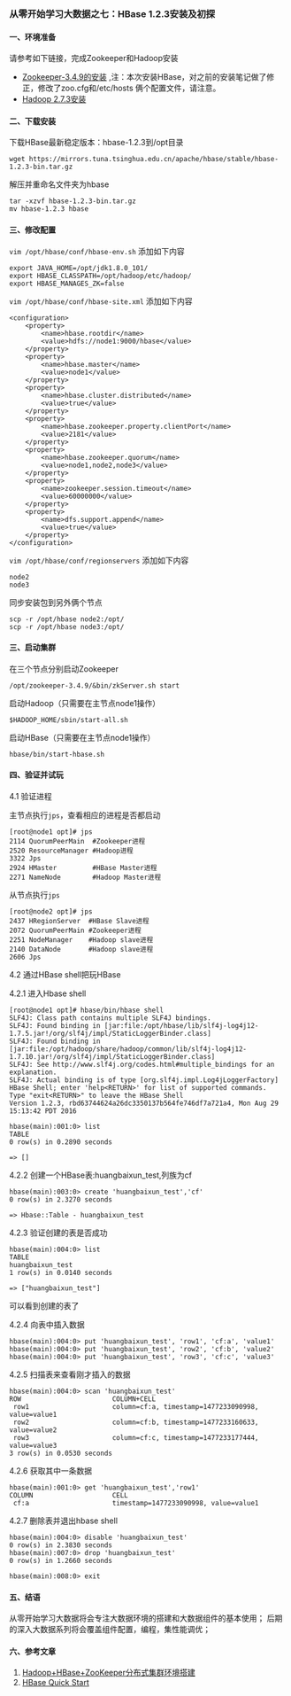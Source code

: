 ### 从零开始学习大数据之七：HBase 1.2.3安装及初探

#### 一、环境准备

请参考如下链接，完成Zookeeper和Hadoop安装

- [Zookeeper-3.4.9的安装](http://note.youdao.com/noteshare?id=59fdada492c836913e48874f16d34bce) ,注：本次安装HBase，对之前的安装笔记做了修正，修改了zoo.cfg和/etc/hosts 俩个配置文件，请注意。
- [Hadoop 2.7.3安装](http://note.youdao.com/noteshare?id=e10087e26ea8651007b05eb7d25e5817)

#### 二、下载安装

下载HBase最新稳定版本：hbase-1.2.3到/opt目录
```shell
wget https://mirrors.tuna.tsinghua.edu.cn/apache/hbase/stable/hbase-1.2.3-bin.tar.gz
```

解压并重命名文件夹为hbase

```shell
tar -xzvf hbase-1.2.3-bin.tar.gz
mv hbase-1.2.3 hbase
```
#### 三、修改配置

`vim /opt/hbase/conf/hbase-env.sh`
添加如下内容
```shell
export JAVA_HOME=/opt/jdk1.8.0_101/
export HBASE_CLASSPATH=/opt/hadoop/etc/hadoop/
export HBASE_MANAGES_ZK=false
```


`vim /opt/hbase/conf/hbase-site.xml`
添加如下内容
```shell
<configuration>
    <property>
        <name>hbase.rootdir</name>
        <value>hdfs://node1:9000/hbase</value>
    </property>
    <property>
        <name>hbase.master</name>
        <value>node1</value>
    </property>
    <property>
        <name>hbase.cluster.distributed</name>
        <value>true</value>
    </property>
    <property>
        <name>hbase.zookeeper.property.clientPort</name>
        <value>2181</value>
    </property>
    <property>
        <name>hbase.zookeeper.quorum</name>
        <value>node1,node2,node3</value>
    </property>
    <property>
        <name>zookeeper.session.timeout</name>
        <value>60000000</value>
    </property>
    <property>
        <name>dfs.support.append</name>
        <value>true</value>
    </property>
</configuration>
```
`vim /opt/hbase/conf/regionservers`
添加如下内容
```shell
node2
node3
```

同步安装包到另外俩个节点
```shell
scp -r /opt/hbase node2:/opt/
scp -r /opt/hbase node3:/opt/
```

#### 三、启动集群

在三个节点分别启动Zookeeper

```shell
/opt/zookeeper-3.4.9/&bin/zkServer.sh start
```

启动Hadoop（只需要在主节点node1操作）

```shell
$HADOOP_HOME/sbin/start-all.sh
```

启动HBase（只需要在主节点node1操作）

```shell
hbase/bin/start-hbase.sh
```

#### 四、验证并试玩

4.1 验证进程

主节点执行`jps`，查看相应的进程是否都启动

```shell
[root@node1 opt]# jps
2114 QuorumPeerMain  #Zookeeper进程
2520 ResourceManager #Hadoop进程
3322 Jps
2924 HMaster         #HBase Master进程
2271 NameNode        #Hadoop Master进程
```
从节点执行`jps`
```shell
[root@node2 opt]# jps
2437 HRegionServer  #HBase Slave进程
2072 QuorumPeerMain #Zookeeper进程
2251 NodeManager    #Hadoop slave进程
2140 DataNode       #Hadoop slave进程
2606 Jps
```
4.2 通过HBase shell把玩HBase

4.2.1 进入Hbase shell
```shell
[root@node1 opt]# hbase/bin/hbase shell
SLF4J: Class path contains multiple SLF4J bindings.
SLF4J: Found binding in [jar:file:/opt/hbase/lib/slf4j-log4j12-1.7.5.jar!/org/slf4j/impl/StaticLoggerBinder.class]
SLF4J: Found binding in [jar:file:/opt/hadoop/share/hadoop/common/lib/slf4j-log4j12-1.7.10.jar!/org/slf4j/impl/StaticLoggerBinder.class]
SLF4J: See http://www.slf4j.org/codes.html#multiple_bindings for an explanation.
SLF4J: Actual binding is of type [org.slf4j.impl.Log4jLoggerFactory]
HBase Shell; enter 'help<RETURN>' for list of supported commands.
Type "exit<RETURN>" to leave the HBase Shell
Version 1.2.3, rbd63744624a26dc3350137b564fe746df7a721a4, Mon Aug 29 15:13:42 PDT 2016

hbase(main):001:0> list
TABLE                                                                                                                                                                        
0 row(s) in 0.2890 seconds

=> []
```

4.2.2 创建一个HBase表:huangbaixun_test,列族为cf
```shell
hbase(main):003:0> create 'huangbaixun_test','cf'
0 row(s) in 2.3270 seconds

=> Hbase::Table - huangbaixun_test
```
4.2.3 验证创建的表是否成功

```shell
hbase(main):004:0> list
TABLE                                                                                           
huangbaixun_test                                                                                
1 row(s) in 0.0140 seconds

=> ["huangbaixun_test"]
```

可以看到创建的表了

4.2.4  向表中插入数据

```shell
hbase(main):004:0> put 'huangbaixun_test', 'row1', 'cf:a', 'value1'
hbase(main):004:0> put 'huangbaixun_test', 'row2', 'cf:b', 'value2'
hbase(main):004:0> put 'huangbaixun_test', 'row3', 'cf:c', 'value3'
```

4.2.5 扫描表来查看刚才插入的数据

```shell
hbase(main):004:0> scan 'huangbaixun_test'
ROW                       COLUMN+CELL                                                           
 row1                     column=cf:a, timestamp=1477233090998, value=value1                    
 row2                     column=cf:b, timestamp=1477233160633, value=value2                    
 row3                     column=cf:c, timestamp=1477233177444, value=value3                    
3 row(s) in 0.0530 seconds
```
4.2.6 获取其中一条数据

```shell
hbase(main):001:0> get 'huangbaixun_test','row1'
COLUMN                    CELL                                                                  
 cf:a                     timestamp=1477233090998, value=value1 
```
4.2.7 删除表并退出hbase shell

```shell
hbase(main):004:0> disable 'huangbaixun_test'
0 row(s) in 2.3830 seconds
hbase(main):007:0> drop 'huangbaixun_test'
0 row(s) in 1.2660 seconds

hbase(main):008:0> exit
```

#### 五、结语

从零开始学习大数据将会专注大数据环境的搭建和大数据组件的基本使用；
后期的深入大数据系列将会覆盖组件配置，编程，集性能调优；

#### 六、参考文章

1. [Hadoop+HBase+ZooKeeper分布式集群环境搭建](http://blog.csdn.net/lisonglisonglisong/article/details/46974723)
2. [HBase Quick Start](http://hbase.apache.org/0.94/book/quickstart.html)
